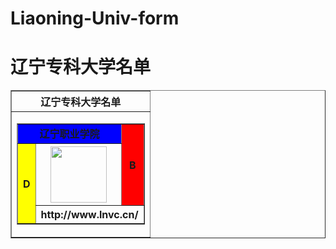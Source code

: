 # Liaoning-Univ-form
<h1>辽宁专科大学名单</h1>
<table align=center border=1 width=100%>
<tr>
<th colspan=2 >辽宁专科大学名单</th>
</tr>


<tr>
<td>
<table border="1" align="center">
<tr><!--第一行-->
<td colspan=2 valign="top" align="center" bgcolor="#0000ff"><b>辽宁职业学院</b></td><!--一个单元格--><!--valign是文字的上、中、下对齐-->
<th rowspan="2" bgcolor="#ff0000">B</th><!--bgcolor是背景颜色-->
</tr>
<tr><!--第二行-->
<th rowspan=2 bgcolor="#ffff00">D</th>
<th><img width=90 src=https://bkimg.cdn.bcebos.com/pic/faf2b2119313b07e02f0ff5208d7912397dd8c1f?x-bce-process=image/format,f_auto/></th>
</tr>
<tr><!--第三行-->
<th colspan=2>http://www.lnvc.cn/</th>
</tr>
</table>
</td>




</tr>

</table>
